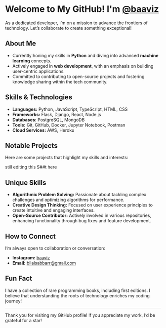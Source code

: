# Welcome to My GitHub! I'm [@baaviz](https://github.com/baaviz)

As a dedicated developer, I’m on a mission to advance the frontiers of technology. Let’s collaborate to create something exceptional!

## About Me

- Currently honing my skills in **Python** and diving into advanced **machine learning** concepts.
- Actively engaged in **web development**, with an emphasis on building user-centric applications.
- Committed to contributing to open-source projects and fostering knowledge sharing within the tech community.

## Skills & Technologies

- **Languages:** Python, JavaScript, TypeScript, HTML, CSS
- **Frameworks:** Flask, Django, React, Node.js
- **Databases:** PostgreSQL, MongoDB
- **Tools:** Git, GitHub, Docker, Jupyter Notebook, Postman
- **Cloud Services:** AWS, Heroku

## Notable Projects

Here are some projects that highlight my skills and interests:

still editing this S##t here

## Unique Skills

- **Algorithmic Problem Solving:** Passionate about tackling complex challenges and optimizing algorithms for performance.
- **Creative Design Thinking:** Focused on user experience principles to create intuitive and engaging interfaces.
- **Open-Source Contributor:** Actively involved in various repositories, enhancing functionality through bug fixes and feature development.

## How to Connect

I’m always open to collaboration or conversation:

- **Instagram:** [baaviz](https://www.instagram.com/baaviz)
- **Email:** [bilalsabbarr@gmail.com](mailto:bilalsabbarr@gmail.com)

## Fun Fact

I have a collection of rare programming books, including first editions. I believe that understanding the roots of technology enriches my coding journey!

---

Thank you for visiting my GitHub profile! If you appreciate my work, I’d be grateful for a star!
